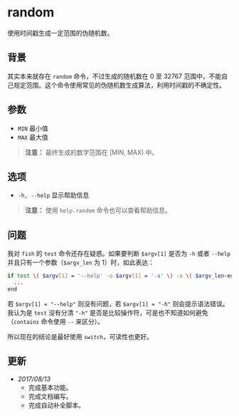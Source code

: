 # random

使用时间戳生成一定范围的伪随机数。

## 背景

其实本来就存在 `random` 命令，不过生成的随机数在 0 至 32767 范围中，不能自己规定范围。这个命令使用常见的伪随机数生成算法，利用时间戳的不确定性。

## 参数

* `MIN` 最小值
* `MAX` 最大值

> **注意：** 最终生成的数字范围在 [MIN, MAX) 中。

## 选项

* `-h, --help` 显示帮助信息

> **注意：** 使用 `help.random` 命令也可以查看帮助信息。

## 问题

我对 `fish` 的 `test` 命令还存在疑惑。如果要判断 `$argv[1]` 是否为 `-h` 或者 `--help` 并且只有一个参数（`$argv_len` 为 1）时，如此表达：

```sh
if test \( $argv[1] = '--help' -o $argv[1] = '-a' \) -a \( $argv_len-eq 1 \)
  ...
end
```

若 `$argv[1] = "--help"` 则没有问题，若 `$argv[1] = "-h"` 则会提示语法错误。我认为是 `test` 没有分清 `"-h"` 是否是比较操作符，可是也不知道如何避免（`contains` 命令使用 `--` 来区分）。

所以现在的结论是最好使用 `switch`，可读性也更好。

## 更新

* _2017/08/13_
  * 完成基本功能。
  * 完成文档编写。
  * 完成自动补全脚本。

